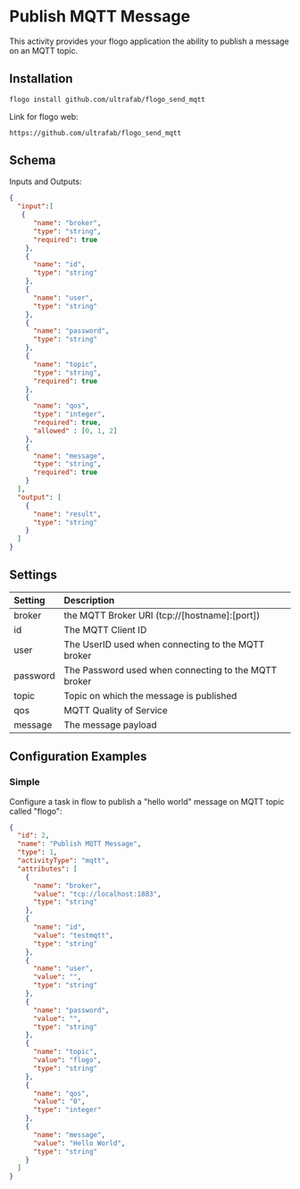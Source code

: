 # Publish MQTT Message
This activity provides your flogo application the ability to publish a message on an MQTT topic.

## Installation

```bash
flogo install github.com/ultrafab/flogo_send_mqtt
```
Link for flogo web:
```
https://github.com/ultrafab/flogo_send_mqtt

```

## Schema
Inputs and Outputs:

```json
{
  "input":[
   {
      "name": "broker",
      "type": "string",
      "required": true
    },
    {
      "name": "id",
      "type": "string"
    },
    {
      "name": "user",
      "type": "string"
    },
    {
      "name": "password",
      "type": "string"
    },
    {
      "name": "topic",
      "type": "string",
      "required": true
    },
    {
      "name": "qos",
      "type": "integer",
      "required": true,
      "allowed" : [0, 1, 2]
    },
    {
      "name": "message",
      "type": "string",
      "required": true
    }
  ],
  "output": [
    {
      "name": "result",
      "type": "string"
    }
  ]
}
```
## Settings
| Setting   | Description    |
|:----------|:---------------|
| broker    | the MQTT Broker URI (tcp://[hostname]:[port])|
| id        | The MQTT Client ID |         
| user      | The UserID used when connecting to the MQTT broker |
| password  | The Password used when connecting to the MQTT broker |
| topic     | Topic on which the message is published |
| qos       | MQTT Quality of Service |
| message   | The message payload |


## Configuration Examples
### Simple
Configure a task in flow to publish a "hello world" message on MQTT topic called "flogo":

```json
{
  "id": 2,
  "name": "Publish MQTT Message",
  "type": 1,
  "activityType": "mqtt",
  "attributes": [
    {
      "name": "broker",
      "value": "tcp://localhost:1883",
      "type": "string"
    },
    {
      "name": "id",
      "value": "testmqtt",
      "type": "string"
    },
    {
      "name": "user",
      "value": "",
      "type": "string"
    },
    {
      "name": "password",
      "value": "",
      "type": "string"
    },
    {
      "name": "topic",
      "value": "flogo",
      "type": "string"
    },
    {
      "name": "qos",
      "value": "0",
      "type": "integer"
    },
    {
      "name": "message",
      "value": "Hello World",
      "type": "string"
    }
  ]
}
```
